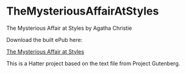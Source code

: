 TheMysteriousAffairAtStyles
===========================

The Mysterious Affair at Styles by Agatha Christie

Download the built ePub here:

<a href='https://github.com/baldmountain/TheMysteriousAffairAtStyles/raw/master/The%20Mysterious%20Affair%20at%20Styles%20-%20Agatha%20Christie.epub'>The Mysterious Affair at Styles</a>

This is a Hatter project based on the text file from Project Gutenberg.

